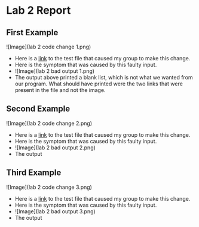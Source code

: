 # Lab 2 Report
## First Example
![Image](lab 2 code change 1.png)
- Here is a [link](https://github.com/maarongross/markdown-parse/blob/main/test-file-new.md) to the test file that caused my group to make this change.
- Here is the symptom that was caused by this faulty input.
- ![Image](lab 2 bad output 1.png)
- The output above printed a blank list, which is not what we wanted from our program. What should have printed were the two links that were present in the file and not the image.
## Second Example
![Image](lab 2 code change 2.png)
- Here is a [link](https://github.com/ezhou413/markdown-parse/blob/main/broken-test-file.md) to the test file that caused my group to make this change.
- Here is the symptom that was caused by this faulty input.
- ![Image](lab 2 bad output 2.png)
- The output
## Third Example
![Image](lab 2 code change 3.png)
- Here is a [link]() to the test file that caused my group to make this change.
- Here is the symptom that was caused by this faulty input.
- ![Image](lab 2 bad output 3.png)
- The output